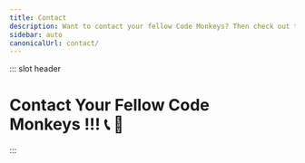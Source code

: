 ```yaml
---
title: Contact
description: Want to contact your fellow Code Monkeys? Then check out these contact methods which include free and open source software with an emphasis on private and secure communication! 📞🐒
sidebar: auto
canonicalUrl: contact/
---
```


::: slot header

# Contact Your Fellow Code <div class="emoji-wrap">Monkeys !!! 📞 🐒</div>

:::

<template>

<div>

<div
  class="contact-card"
>

## Socials 🐵

🔑 Securely message with [Keybase](https://keybase.io/codemonkeystech) - <code class="inline-code-block">codemonkeystech</code>

📨 Join our [Telegram](https://t.me/codemonkeystech) - <code class="inline-code-block">@codemonkeystech</code>

🐸 Let's [Gab](https://gab.com/codemonkeys) - <code class="inline-code-block">@codemonkeys</code>

💡 Speak your mind on [Minds](https://www.minds.com/codemonkeys/) - <code class="inline-code-block">@codemonkeys</code>

🐦 Send a [Tweet](https://twitter.com/codemonkeystech) - <code class="inline-code-block">@codemonkeystech</code>

📧 Reach out via [Email](mailto:support@codemonkeys.tech) - <code class="inline-code-block">support@codemonkeys.tech</code>

<span><vp-icon name="RSS"></vp-icon></span>&nbsp;&nbsp;Subscribe to the [RSS feed](https://codemonkeys.tech/rss.xml)

</div>

<div
  class="contact-card"
>

## Primary PGP Key 🔐

If you know how to use Pretty Good Privacy (PGP), then you can securely communicate with your fellow Code Monkey by using the PGP public key below to send an encrypted message that only I can decrypt.

<code-group>
<code-block title="Fingerprint">
```md
B7E6 FB94 A589 876C CFC2 1E4B 1E07 E75C 19F1 AE0E
```
</code-block>
</code-group>

<div class="pgp-public-key">

:::details PGP Public Key

<div class="copy-btn-wrapper">
    <button class="copy" type="button" v-clipboard:copy="publicKey" v-clipboard:success="onCopy" v-clipboard:error="onError">
      Copy
    </button>
</div>

```md
-----BEGIN PGP PUBLIC KEY BLOCK-----

mQINBGRC03cBEADDn1vVti8bek91JwLh65YNRvF5WRFEAzi8jQaAk55a2JKXvkfW
S1QnP9jZBg/fVCYyi5fopjZqckDAiSjWaIkgZLyEJ4dVeUhw2AoTt8WVgjjC9BI3
6neDCcpz2dHERflBOsR6M0QNUcR/8jzRS7zPUeXWY9VqZIEPanqjbgbU5HwoJvvi
c/zikG3GLGXv3Hm2E2pO03IdOq3Q4y2vDpIptltB5FpTQi/iZzs+Wz2iHQkE3sMK
J8MxubwYkmFoRjbtUHDnoegVHcoFJprdxMnzJYm2TYauneyAKIuSXdBe7pOCxEjO
ikY9gTZ0ldufcfgnO3Harmie4hhuSIYCdLEJc86Yfz6MJVqducf/qjfOfvvJRBja
WQR8eoTGatryQOaRWVqXuSfZb9qRRBbMtPhC4m5FajUBc0l1+YztkQ2UoNKlyTQW
mZ0fshNqhuRb1mxSmUBEMvFxRLuXzyqrAj6dAyEug1vch7PweSMaG4WnY4OZwJcL
DGgBg6p9cFrP9oyp5p+WBepOAHMxLSRgRXYusZH1/IKV1PZXWBqJV1W0Csv5cl6b
/aSnrIU48G0YVYJSUds1LL6atbsuCYtcYMDS4vpCeNxsgpsIDnh22WKtSak8+5Po
MPjx+Ttt5J35D8UGTd668CUtmzp5KEQ48lbTsl3OAq2I8xzJmC8b0Xy9mQARAQAB
tCdKYXkgdGhlIENvZGUgTW9ua2V5IDxjMGRlbTBua2V5c0BwbS5tZT6JAlQEEwEK
AD4WIQS35vuUpYmHbM/CHkseB+dcGfGuDgUCZELTdwIbAQUJBaOagAULCQgHAwUV
CgkICwUWAgMBAAIeAQIXgAAKCRAeB+dcGfGuDjW3D/9YjeFXfJLtoPrwdJpW8Y70
FrJwkdu81bt7ilSy9w09aoa5IYyUit7UqS8EyjQPwUXtPLdKX7rswbab96SXjhqY
52N+D2r3JqP3IUq6qRLFnI0MukHms0/BUqHvq5sgPJbEsCmmAJOtTQIoE6GT3xC3
NcEvqiaztgTDsHaX02JZ9tjcGjyUdwKOy462cy/R2ATVhqWZcBSFaEH6u7unfkji
WxZMPJHkCTKAiFBC9/3MRqoDrHO0t5VawHS3uZcjkF+7JpVPSJEjIN0Sq1st/uUA
m88AptHpDrA+Q4c6+S+uli4PLhJ0HbRV/T3YwU9i6VdfDsK15cmGcqKk93EwJbo8
Jqw+OFguoEqGVbZEqhiDOYdEZkfeCFiIvhy3TapqtLB6mmAbxRV5T+zVwY9qnYie
qG2zMsPMGk8cGccYsqmoKHDlVu3YBpUBNCjxaxQGXTybCrF/rpx1gBL7bW9EdeUK
JG05UrW+pJJ76Se5bGZLRtwR0/B8DUzXWCmzpz2lmaO/ll35AbFNQXlTIBsCak87
XDkNgIUUl7r4lVqcYBGFI0LsOq3Dq2X3t8FYQAEO6yEg6V0ZxddHyjUIpJf9dsjP
ZUMcYGLb0TIZFgQTBQ6LojfvsmmSYEY2pr8+EwJJTnk45xu8ZCx1Hsb99W7VKdcO
rJT9uX4VF/rFrFl3aKYAzNHOyc7HARAAAQEAAAAAAAAAAAAAAAD/2P/gABBKRklG
AAEBAgAlACUAAP/+ACx4cjpkOkRBRmd3Qml2eDZrOjQsajozMTc5MTE2Njk3LHQ6
MjMwNDIxMTb/4gKwSUNDX1BST0ZJTEUAAQEAAAKgbGNtcwRAAABtbnRyUkdCIFhZ
WiAH5wAEABUAEAA4AAhhY3NwQVBQTAAAAAAAAAAAAAAAAAAAAAAAAAAAAAAAAAAA
9tYAAQAAAADTLWxjbXMAAAAAAAAAAAAAAAAAAAAAAAAAAAAAAAAAAAAAAAAAAAAA
AAAAAAAAAAAAAAAAAA1kZXNjAAABIAAAAEBjcHJ0AAABYAAAADZ3dHB0AAABmAAA
ABRjaGFkAAABrAAAACxyWFlaAAAB2AAAABRiWFlaAAAB7AAAABRnWFlaAAACAAAA
ABRyVFJDAAACFAAAACBnVFJDAAACFAAAACBiVFJDAAACFAAAACBjaHJtAAACNAAA
ACRkbW5kAAACWAAAACRkbWRkAAACfAAAACRtbHVjAAAAAAAAAAEAAAAMZW5VUwAA
ACQAAAAcAEcASQBNAFAAIABiAHUAaQBsAHQALQBpAG4AIABzAFIARwBCbWx1YwAA
AAAAAAABAAAADGVuVVMAAAAaAAAAHABQAHUAYgBsAGkAYwAgAEQAbwBtAGEAaQBu
AABYWVogAAAAAAAA9tYAAQAAAADTLXNmMzIAAAAAAAEMQgAABd7///MlAAAHkwAA
/ZD///uh///9ogAAA9wAAMBuWFlaIAAAAAAAAG+gAAA49QAAA5BYWVogAAAAAAAA
JJ8AAA+EAAC2xFhZWiAAAAAAAABilwAAt4cAABjZcGFyYQAAAAAAAwAAAAJmZgAA
8qcAAA1ZAAAT0AAACltjaHJtAAAAAAADAAAAAKPXAABUfAAATM0AAJmaAAAmZwAA
D1xtbHVjAAAAAAAAAAEAAAAMZW5VUwAAAAgAAAAcAEcASQBNAFBtbHVjAAAAAAAA
AAEAAAAMZW5VUwAAAAgAAAAcAHMAUgBHAEL/2wBDADknKzIrJDkyLjJAPTlEVo9d
Vk9PVq99hGiPz7ba1su2yMTk////5PP/9sTI////////////3f//////////////
2wBDAT1AQFZLVqhdXaj/7Mjs////////////////////////////////////////
////////////////////////////wgARCAEgAPADASIAAhEBAxEB/8QAFwABAQEB
AAAAAAAAAAAAAAAAAAECA//EABcBAQEBAQAAAAAAAAAAAAAAAAACAQP/2gAMAwEA
AhADEAAAAeIAAAAAAAAAAAAAAAAAABSKJQASiKIsAAAAAAAFAAAAAAABKIAAAAUA
AFI3rN561nN05w6ZaObrNzms3AAIsAAFAaM63JpcZN5jZDcAAtyb0vK5us61m8nT
nUpRALKNrNY1qmMazsi6aqaw6Dm03Mt0w1c3k1mpBnXnuz0w1WcpZU0p057zNXUu
bjNlw21lTBsrBq4ZthuLB0561NcllT0SzeOkjMzeKlvHXNzcdM3G86bzs6bLnYF2
ZzvAGys02TpM3GstzfPpJpLS8+nM6cuvMblOdSp3rn0mue+dqdZ6ZzYjcBha3IYs
NWdM1zuTWs6zcTWtyNZzc6wqes52a1RvOy1zdOdyk6YJY3OiWLzmy4Giy4mksqL0
57m2ctwNwADVJrFlqAN53ibgqLrOpvAqHTnvKzLNxLGXpy65XIbgAAG03Ncms1NS
nTn05zQVN1nU1gVLeNZsmsMF1OudTXIVIEsoAsHWc+s1zdIXn0HPeZs9GGVvmbjT
WbnG6Z3eRrBUgJYAVKDRbeU1d82z1md5aJjLo3M6kKuW6xls7vPpm828VIgAAspe
jnNIVIAG9crm6mrmxnJYVIAHTOes1yms1IACwWBUoAAAAAAAILBYAAAAACwVBUoA
IVBYAAAAAAAAAAAAAAAAAAAH/8QAHhAAAwEBAQADAQEAAAAAAAAAAAERECAwMUBB
cCH/2gAIAQEAAQUC/oEJsJ9ebdpchPowmUvhS5PVZS+1yeMIIfM7hO4NcouvhF2E
Jlx8LKPr9mPUPilL4Ig8eoYteL0XCP1iHqGIermeKHiH8n6+p0svc1DETHjEPbqH
53lD1DEPwfU7eIZCY3lyEH5vhD1ZS9UTHwvJD5fx4IfKHqH9ND5XCHwh+yH4ofCH
7LJ4IfCHxPO5Ol0h5MvvNm3ZnyTH6pDy8TZl2iY/Rc3JxdvCGvJeFyH+kL2hryfj
cvk/C/zD/8QAHxEAAgICAgMBAAAAAAAAAAAAAAEQESAxIUECMFBx/9oACAEDAQE/
AfpUcFnBXposvGzgawoocUUUUUsKlykNxc7nsYhCEhsSHNQzoYxahCY1kkNi0UdF
lnUJjUuHCLw6l6hajxlY9T5QtQhwstlDVmixuxIqzReWizcVH6WLLWFxeG/of//E
AB0RAAICAwEBAQAAAAAAAAAAAAABEBEgMUEhUDD/2gAIAQIBAT8B+lZ6Uel/jZRW
NHuViiyyyy81LFFTqeCGOGJFim4R0QjsOFk2JD2XFFS0JyoUMrDsrcPcOXj2VD3D
FDy0WLw2VDZo3nsqbmh5bwqKw19D/8QAFBABAAAAAAAAAAAAAAAAAAAAoP/aAAgB
AQAGPwIHH//EACAQAAICAgMBAQEBAAAAAAAAAAABETEQICEwUUFAYXD/2gAIAQEA
AT8h/wAlj9aZiMJHA0G/5okRSSJSH5JnCYR4Yy2/CmEhQy2fQmEhCY/I012JJQ0G
3bIvZKY06EpeMkV34e0hw1VEMRg1UcGSni+iRhKIWSBRAtCRpQlLHktVwi8K4RbK
DRmXkllOC0NRmpYSBco4PPJnBFxuMWwg3HWw1Oak0K6640LCodiSUhueglI1GW+C
TpLQuByWVwh8vDx+i4G5wklD1JwWPJpQpcciiwuUcGWOCxLQg6w0ifcJwTPRLCUl
IbkuNA23muKSQ1hWOspyJqlI9iUDTixUmJCjgE4F7JTIFimU4LQ1Gi4wmiQN8zbD
QbbJiQro0FlZTnDc5T6NGivqLldaFs2KaKh3q67+g7zYppQtr86t9VWlimlS+qrp
cakcNPmlinTr0Nx1KAnIw1ArHWaEZeL5oUPz2qucfwSNSOGJZLK9FD8ChiU89v0G
gkQiTlCcjkNRheij+CPSYGPgJPYkjcIvKgJyMS1ZMlDEN2UPxo0n06kkpDc7L0WP
wchQHAbnZpPt0JSxcIaehOBBuB9BOBcoSN04JflTgl/41//aAAwDAQACAAMAAAAQ
CCGe+++++++uKCCCO++6yiCSy2++OCe++iCCCOCCCS++u+6CCCQymyhMCC2++iAq
2/8A/wD9ykIlL6qbF/o6Io27b8iNYB293CkI7ILLYyEEF1wXJ7b/AJJR6W9CVERJ
hO/9/wDivciiQVsK9urvffel9iogktqw8v8A7+UBcmoIIKvQroL6IafquoKoJAno
EPXI76VEJb4oTY+B6ZUxxqkb767UJLJnXbKJLtz7b7woIIJIIIIb7zoLL7644oIY
5777IIIJLb7777777qIIL//EAB4RAQACAwADAQEAAAAAAAAAAAEAERAhMSBBYVFQ
/9oACAEDAQE/EP6Q2UOz5m0X6iV5hepU7KnIp8BSH7lLko8AVbADZOsADc+ZeH7l
miJWEELlE1g3NkIAOo9lG2WOLxVg1HS8FUXDVIKYdzZWBFWWMs1LNynrBV7j+YNM
FlkC49WfuCo2RKblDPYS8Uu8CkslmjBZiVRgiVezVqxRplGD5KXqBbFRRh6Yt8/D
HTHUe45fELoRKx6Y6Y7nWBW3xGoPDGvJ6ENpXAQ2xsjRinxC4tKIIgkP2fMKNEdQ
tivTEp8efAr2UOyJNEu8jSmJX8//xAAeEQEAAgIDAQEBAAAAAAAAAAABABEhMRAg
QVFhUP/aAAgBAgEBPxD+kmWtccIfcu+61LOpZ3AHRBj8yxuDfRW6IqqZpwpcT9yk
fmW2wb4GmWjnhmixWsw1F4QVxSAES4ZVw3bUcwrI8TAqKViKiURpLe8N1iH3EuKm
mLUfE+YtxuAuJcXjK4s1wgyiejwUIZbiGY6mbzxZmWcP7LVmLUF5eDmAO7Zxo41h
rjz1WrQb6dHGs04V4OqXE8Q+4vUcJeBU8CDSZgA6rUC1sQxEh+T9xt3DOoAgrJBv
rt0fmWkLZejlcG/5/wD/xAAkEAEAAgICAgICAwEAAAAAAAABABEhMRBBIGEwUUBx
cIGRof/aAAgBAQABPxD+JKuKNn5fQQO2GgVLWLGK9QGsxE2fii0InbNIR3GfQitn
gHdwHeJg6YDrEB1f4ALoit4gvcUGcQOi52HmKagt5ivUdgn2JtD5DTfUoHRBazFa
xLvfyCNMTpDuRg4p+DER+rHoTdHkPAFaIqtxLZ4guiDeowvZ45n9S5wRO2VbNeOJ
YVCQ1HjV4Us7iBqDdxbZE9MH2wD3MfQiXuCQtevDXHYZSwILTxNJH/aIrDC0Ph15
ZSo3yBpg+yJ6Ip6i3vi96iEEVPgpUrLeNR0sFpyaYrYbTMeDYM28X5dSpFtt+Klp
1CESmnjdxBf6x4SHTziWPIQ0fcd/rNH6myWvUUgit4BdQdZYlNeCwu3PelKzfHeY
hn/SOQtOTSRZerhrEBbGaJv+0AKIy9cWIAPqfRNvhrdQQYgOTHKZIBmbIStgAold
Y6WC0hsxW8GgxbpJs4pU7nW4RWRWz53WpgrhlUx6CXPXCpxNo8PCTUw4WOMR3DjV
N/A02SpKWzXiixECzPiFtEAS1RrjXAoqCbxBbzMDohNDMXSfQhqMU6hUI4m/lFcE
hc9chbUAMQR1KMnhSzudbnTFDcFrMVrEVdviDuWKTxbXqICJangxK3uYCXPXPelK
jfhom74d01eOmbedPj65v8Dczfw7s6+Omb+dPl+/xc/1+HVmrxwEdvOnx9nkZH9R
+ATDAGY3scm448Gvx+02OQVohmYAZjv4W9iDBuTDE2Jqm7ln7Sl3WYg7mA6JS2tc
mhw7lwQA/U6v9RVc/GXeJf2TDGjf+IFw4YP7RPY4C7i3qKu2Arg4WB9ETgMfcD2e
EqfK7kpUbghsYbhwxAzP7SDAaYYu0BdcIAfUbNG2DW3cQMx3BgnclLG44+O9bqFJ
VW8t7EHSA5MM0RZ9wAxANCoJgywyVRAB9TrhVbea1O5dhv4rfqKegjK3xGp1wIPs
lGXUpaYHswvZi7eI02QT7lGGvgaggKpaxr4EWGG4cMAWsdwYPgRWREr+NeaaNRQp
fxU0aixS/wANf//ZiQJUBBMBCgA+FiEEt+b7lKWJh2zPwh5LHgfnXBnxrg4FAmRC
1WcCGwEFCQWjmoAFCwkIBwMFFQoJCAsFFgIDAQACHgECF4AACgkQHgfnXBnxrg4V
Jg/7BvWZDlJgHzX2TymItJtEP7JHMpa5Yy4VWY+SdDb1Jz9s2YV/lxbSq7LBTSkP
/9N6h8KMhwHmv0aenHFLLivUATGqmcJ6fpwkgDOPGde8VoH7IcoXxU0IXOI09POt
7jCrq6cA2xgvEHoUEqHNysILHGPyK/ltMmIMprlR5y2VBpy41+zq3gHfQT+wsT8p
cUAF0mNSYIlEDvvtvstWnbRdM+6NqL4DsCtCWdr6Tyb1kaIjjDVXiWDtGtbx5c2c
Ess9cj8W4IvTyebDXuEWGiRjq6JjQNQZKFiG23y9QE1TAcSvpdL4f4/9caxCjEh/
uLrDQx6MCo9NO/93at6ul6ZBS6saR8o3vn6gLv6u0Vc2/t46FGjReS7suFOU1M7o
kYQEeaeRCKGESX6Chal7KdSU0t5kOgRsxPoMwFQhBa69MjNgLomDeOYDegnDdeqS
huN8+vyBkBxkXtE6aG1nJ1C54MVtH7slH5ciaZ5vDNgh2XH4xmO3d+zG2Wwv/Gl+
iI+HSJmuFtmw+99sTZpXVGINXr7dwAYWrdhSl0ts0Z/TzwN2PN38cDr6bnNgM2/v
Lb7wfb9IUbJIr8vJj8qvcNOjML8LqeMTugwFyHx/EtSxBiH6f9z+mu2k1qMCY+wS
zVrYjukls6Z707l1u/de6JBGFqYY796mv7po3Se+Qjd2Y9a0NkpheSB0aGUgQ29k
ZSBNb25rZXkgPGpheXRoZWNvZGVtb25rZXkuN3ZrN2lAc2xtYWlsLm1lPokCVAQT
AQoAPhYhBLfm+5SliYdsz8IeSx4H51wZ8a4OBQJkSSNcAhsBBQkFo5qABQsJCAcD
BRUKCQgLBRYCAwEAAh4BAheAAAoJEB4H51wZ8a4OUN4P/0bbFhsQ9qbXIdcNelA5
rurWVMmxK2BWjfYgfSmI1x/RlD/8rWqtPU/Wx0hx8pmoYMwmAiKG3epy2SJHorAf
9C2WljX4d+OCA1Y7tmqiXY3Yh9nSbOwe3sytw3/b2YPotYr/b7R2v6l/3xaGdmxX
R5bQUcWXmHV10ZU2mH+JvDvtyYXUHJHiC0hr1rXOcTpShYc/rV1ORRHA6rn820db
3pSCnRJA/kL3WGgkLaM0mUfZQWqZr600AskutJTlDd1/aXJBn2GNougWorCI59Jz
nb67Afnme8eBiz4wSXiyCQeE4Y1k7LZrat9toqS/oUs4f9cWwvmHP26//A02U0WA
Hw4DRmqQXRyxxOsr+IJ4Nhp15mKhED5a4x20T2gy52TEtdamnYSBssLD9xeHYnLs
Sg8q8FfojUlQdBtHqJjg51D8lqOm1cdeVg7W8qLYYIXmdFP8VEUDkG7vJ3fDeUd2
BGvcV6DsRtynH3u5GwFY829CtCHeYICxiyfWQT4fEKJPB5y91lPFSCxQr9Fg4Ng/
lelKQPCL7HoH5yNrvhoFVlOwmlXcuKxRdmQLgFw5eTfHLUx/fxX+JVW5uz3DG01d
trfZ3MDhIenOmdg2DNmubpu7Gqb+qDrRJFpcg/7xS0NRxzQvl73Ts4RskhdREHG0
/s1cPAk3FTLqvhLfwXoNW142uQINBGRC1DsBEACh+SSUsnokhUazmzj0L7CqKDHv
rfDyoWnlSEGkiTiXhPjtzBMTYM7HKx9b79TV5U0EB+XdW3aCbSuV5gucuoibiKXe
lBdFy0k2tnDnzAM0qUplKaPSvDC3BbNrCfw99hnoaUuFF4xzwiKfMKAVHtai7SK8
sVyTWjyex45NPyySHHkLs0B9Lg/hzl01E4EugIzYO3BlGqhD2RbR9033gB8acD8o
XWvn+3epus1diJKAQqDN0W1GLCaDR+1LKnQjHf5ECKvtvkWEQOylDVoMs/eTxKSv
dsFcawjjuO7vPVPYlOpucG+zG+Oui5UnztgIQV6XaHvYxLTA6coDPkKpvcKOa+JV
/qSNns+9ft3N9dybFvqIIoiIA62UVreDQ7P6R2RLdgdQzj4aba5raD3XZiA2FfY3
CxQUZQkpDJcNE8+6ix09g9wRsdsAsycWPeIlHe3XTR4wrTUA3tasUqc0faIC+LN+
ndc/OkuWciflgD6IspFelVtEHM6nyDu2iTd4ShJrt2rGPdNDTSpeGb1SYr9ArURw
65/rWlaUk/OERO+MkfE3qijCMo10FpilEFCDlABVRHMsQTpJdOqjakIX4BfmBxN4
jpNK5pjoteQtQ91wgclyfg/xr4o0Si78IZBujHtDCTI1V67wLn75e4ltL8eoJGI+
Uf8eQlHNOaWEOyba6QARAQABiQRyBBgBCgAmFiEEt+b7lKWJh2zPwh5LHgfnXBnx
rg4FAmRC1DsCGwIFCQHhM4ACQAkQHgfnXBnxrg7BdCAEGQEKAB0WIQT8/9d3HMqd
w6detRrXDCh3fL4EpQUCZELUOwAKCRDXDCh3fL4EpXeIEACT4aUW6pSzJWCD9eN1
ZX+du0LzBefalbuNCjkBUHFrvBFKa1Uzzm2VeirCe0CIsvKvo+9YycbucNamaqsV
F98lYl9QdUnKMVoRnkfQ/U0zzAaNk/uOmEf2ni/ZSldtACQATWk6kLLo9yHvePlX
pZv+aLhIo8jva2c/ZpMUcS6gZoScdtmsaAmLE4bakiLGzZ8tpYSrDv7CTPHBb36Q
/9luPe0I2DUTqgJgCUp20egDTJwbwtbKsnTLmMVBz8y+lLYcSXWWQxLUAb5XlgQH
wHonktFhiOh0sOdINyQhm9qQt7mK/knK4XOeBXg5YzX2nEhEgDvCHNPCIMHsCTMx
dnq3uq11B18a4gGjBe6q5oyw0pI3QcQ4xJiVn7/ey0t553cANvWhm9F8XWd0ZDQE
azCswwYkNmMmw/7Q5XPYrqkljecVgP5FINyIhwlesINTyE8QUTd7P4LDxYWQ5YwD
JYh5tpcqSRTz6ADLQAZCR/epM9+OS9TzFjCwr0lpHF5qt2yr32kStf7PH5Kw3OJ/
9AOtpKvQyZEQSk8oQlcn/w/n2DhwPEzxM8HGewYmWSqSbPpmCegp3s9OAYHB/HRv
0aB5Mpr/WbhKXqWkSSLawvHK/+qAXIA1dRzyVs87alvupmEGecoLroy//VT4qWlS
OR1rB8opyEgg+4E2hCUCN9gBDJJ3EACQTCPWIB6+k1wzFaiyn7KoAcdnd3MJWgMe
WmO41xcVvS2C8l5yytRwpqHzsodMMXneWqzRCWyZGNXldRwTu4nblRHKthX9tP+O
0xIdnhWerZ2KzWevHPD+jlPrOncd7GnXAKpI523gyTTjR5oqXhswPL4vZgTD6+J/
I5ubEiNnK6lgUTSOoDJ+MLPtXuviCgLyJJQIX8bpd4IwYSeS6l69shG9uDl7hC5s
nND8Mf3CWyR+PQrC/XYqPimsRTweozO3ZaCIESpqGqA5RiNGduH/nmWXogVzoBvE
UGhRSyxQHvlD9CtGE59JQAADoZ/dq/kz5p6J74Z6d0anp6exR9otV0xH/YTHLAyR
0ug9RytaOdrEboI6PPvRrNy6ZQM7yx0lABGPqksa67neRoIpZP1S1+h9XyEvRgDn
u9jigKIfJzjHDtZbAJrVuyjSEdE6SBqGQ9zEvlU/7iY53ZlnAqhIudKzwL8rEkGR
MReWPdYsFNZSJNayj+0YxLIg1RAjmN7+1FDeoisyLrp9E35QfVYckmTuouJxJ/ab
JyiM/yJaXrctYHeFxBIvnoAISk8DzFsw8iQ9/KT0pse+4udbAcqTzrgOzF+pJ946
qun9jdeip49IFAEnN6pGH/883JHBAGNkm08pP0t5CZ/EoUKL9aCMlbmQVwCo5IgI
RQR9fSMksIkEcgQYAQoAJgIbAhYhBLfm+5SliYdsz8IeSx4H51wZ8a4OBQJmPQX3
BQkD22U8AkDBdCAEGQEKAB0WIQT8/9d3HMqdw6detRrXDCh3fL4EpQUCZELUOwAK
CRDXDCh3fL4EpXeIEACT4aUW6pSzJWCD9eN1ZX+du0LzBefalbuNCjkBUHFrvBFK
a1Uzzm2VeirCe0CIsvKvo+9YycbucNamaqsVF98lYl9QdUnKMVoRnkfQ/U0zzAaN
k/uOmEf2ni/ZSldtACQATWk6kLLo9yHvePlXpZv+aLhIo8jva2c/ZpMUcS6gZoSc
dtmsaAmLE4bakiLGzZ8tpYSrDv7CTPHBb36Q/9luPe0I2DUTqgJgCUp20egDTJwb
wtbKsnTLmMVBz8y+lLYcSXWWQxLUAb5XlgQHwHonktFhiOh0sOdINyQhm9qQt7mK
/knK4XOeBXg5YzX2nEhEgDvCHNPCIMHsCTMxdnq3uq11B18a4gGjBe6q5oyw0pI3
QcQ4xJiVn7/ey0t553cANvWhm9F8XWd0ZDQEazCswwYkNmMmw/7Q5XPYrqkljecV
gP5FINyIhwlesINTyE8QUTd7P4LDxYWQ5YwDJYh5tpcqSRTz6ADLQAZCR/epM9+O
S9TzFjCwr0lpHF5qt2yr32kStf7PH5Kw3OJ/9AOtpKvQyZEQSk8oQlcn/w/n2Dhw
PEzxM8HGewYmWSqSbPpmCegp3s9OAYHB/HRv0aB5Mpr/WbhKXqWkSSLawvHK/+qA
XIA1dRzyVs87alvupmEGecoLroy//VT4qWlSOR1rB8opyEgg+4E2hCUCN9gBDAkQ
HgfnXBnxrg4vYBAAl5cPhObEBiUicl2/L4rNFBGhwj+s+zPyrRi3sVWgKp+Zkkwl
bPhTnaDu3KodRI7O1Ipq7EVoTMJeIqJp4Tf/Pkjxyb588A5dy+ccWILtr+lvUHE1
0aFUaH8JS9+LdFq/zI7gFyeoxpF4f+8Rt2BsGl4SVPYCLB15mlV14yfSzTFchzjz
rUicJWnjjR1EOlcUKl/aKsMt50wEtTpRpp06RR2CLzk9J164bCybqe9h1QjyLezh
dMHkwFYKbmGRh5FGfjNUfLZD1lWjaDgUi1K5jROBmCcMxUw2M6Z47F2xBzmRPa5v
4OWKWmAOvxYTVeUjckrLn/mbQ9yzi+uRWxBfYnstHpTPV+fr3GNY2shOcOS04nNQ
jeG/vNvldi5To8EHtsZkf6ldzlE285dLin4p9Drr35rKR1Lx23OTdt44EYWp2Slw
HMUOHSWFyXav+CLZW+mrYeHZon0hqA5XsCQeUAhLiDWTj73qjgPneRct/SftQgkj
UsGaEjag+/iWarLhEPBdBomUfxbmhUuWjav3rlbd+EWJukBuIfdNW60A/YK9i+TN
LaJ5piY21TY+L+cp2i42aIYUHTPiyKc/rzsIgDOzjKei4Mm/jXWRSIbMj8TImWGB
fdjrXtJXpiNZAkLrRF9Oum+JuGE/6QRbAupjbBkGqV1RobrwyElVAefmvYG5Ag0E
ZELUfQEQALI7Wlu2cra6plQz9UsmOUNMsA98FVx6lbYVCc12TVcZydbDIM5jitrB
1x0k5rPDOoSKm/+VvaXcS1YKhNp8SjLoZsLVCMtdRmKDXo4s80v+jHYmXie8YoHB
jLIc59Th+k931OhEMWgEI47O5Wr9YwELPXBnlVGgRyFKokUKk7w1+DToKCN5TPIT
HxJaIU4tkZ5CM4Aa4Fpg9jSlSENpES/dHzajYpTju5yd1GKl2Ugl6OyKjUMAVYaE
ZF4luO8QcRhZw8mgVOtYg0X1Y1VNDuDw3foQTvNaODPWF3CMd3FGD+UMT+eyKNCp
trg61WKusoV4fLRIUcYM5ZFKcwa2p+LE1M0vEhroCSVnaimcII74gxKdra7695H+
A2g9Gdzh7NV4KSZ/TZAmv7U0sv0cGJmUmid0vzJTepg+Hz4yJEsMIR+OdOgiagqB
HmrQcNSBgcMe87t/dZM6nb7+IzRtnYNW2cqVpCWNh2YMMRAtrqS0Rkcf9nOtn4Rq
Xk5E6R31qablD7gE3TikeKjCmHmmcq7ibq0znygUegEGgSVUzifdw+CTgPVGa9Fq
X1ep/r2jJ9GQ5kS57sTSevE3/iKSBpp2DOzewZVxIWumqH0fw0pHIUsKNEuDZ7Qw
4Oj92hYxfPLfz/e2ToUMKayfAN4/DVwjmZ1xmsLPOOvkuqiTRShpABEBAAGJAjwE
GAEKACYWIQS35vuUpYmHbM/CHkseB+dcGfGuDgUCZELUfQIbDAUJAeEzgAAKCRAe
B+dcGfGuDuCzD/9gFnu/n1sm5fQ1F88xoHmLss0Cm3be7sueX4nDrG76B2lBn/Ca
fSe5wj1iMHcoYeQJvq6oN6D1u3KyQKzFKQKOwCmaR6zNH77BZ8I3CDniBd4uukJD
lFpTf49b7NM1akzuOGcL9f4767QiqFuRwL5RoXg6oqcRuiG1mRMrkOXW1t44z6LG
L7Z8F3XyCfMH5LnPYBYbpgyZ1XpGVbPwebyJWnTlYQVx82neu3JW7xER0o2Gtsyn
EyD220cLpXRkfc+bLL6GODDJNQ+E8nbIy9deyp9UoFD0C6tFTuNxDPZiiZv0PQ5d
hc//DHXjeQh3svXU6nFseQmHrvs7SsUICNzeVO+iahhLHwhRAWT9u+8L1B4bnw87
DhXXXA7hqHI3K/q2JP+OhvT2b07wTJNJGJGO3EUDS+0A/2+vNZQjAjU03VIKNo9r
aKmKhSrk1uFZIF3+SGj9Als100MtfwcVREKtg+N6Myt1Zg4RQtIftc/r/3thDooH
ijn44hOb4H+CgHAlATikU9IIUh2GDjIwETRks1AUcJa3Xny4xq6PzvxxIcI+PvND
T8mDbJ3o/8mtWislOcq1u92Q1RY6tFt41f2d4zm22yl/66PIGDfPxWS3S9OZQEPA
AuZtvKbQeLWCnQ1hD/nZt4ky3GiMd1bmazP/5oamoBqnmOPiHiAtVD4g2YkCPAQY
AQoAJgIbDBYhBLfm+5SliYdsz8IeSx4H51wZ8a4OBQJmPQX3BQkD22T6AAoJEB4H
51wZ8a4OUEkQAIUKljL4/4d2wst7g/sANzosJiK65AygXXf/REEPkAj5gEraUe8O
zfk7tkN6iJAwhev4rjdy+aidpeKPWS5+7YRvnzR74WqnuFqnYE8Sra88Aib0X2Ox
o7MN3i47jwHv/Ftyu7fQv3bZgDZVra7A8UfdxRaXQzYLq6VqLvPh7CWkHCv6DFwi
itYhs+eBjOD8LykwrDrKpY/SusN5yA5GMiW7gcAEw1QCaezGcaqvgNMjqV9WO4Tn
ZFOl1noLGsdweTDX/WQpCIqeKNkkaNW3zdYwqNLQT9jHPYXYFukGPJbGhiKfiWGL
UgF62dc5V/+66VKjZl8i8QnNr9Vh/mV2GfphurkNEmyjtvGG3ODRLfm4BfYRxaGe
Pcs888Atp4qZZ6oIIDz+ZK0IXWCPm5KsdLGtROAhS/YDedySHmGml2xpt7vCFRli
3J0wvF1wyHMYENmka4sGzn099yOV4BylWFibNxCURGKpESWCpoiWyxrTkDdppCg2
iM8uQhmJR5R5xCKFpeLWCVd1QTOZWDcggbOgd5Wm09CuyJrgC80YmKtRXhso9QYJ
zF8csN7EgsU3ZCZCJXnJezl51ALM9rYqh+T9SkJmJBLyDHeBuesR32qWxYflkPQ8
/QeO0wayiisTDZLQjLQk9nqXgIwujQmfa2ZWKILmZZwaHt4iFkPGlIH4uQINBGRC
1LgBEADfGtrGYFhs45BPXUFM1pcfHXR9nI+fSOCNIeGdHf6RNRqdsnz18Y1c/QRl
pmHY2yFqEIZhxGSbu8PbbvAKHDWc/XKE4LOLinznKv6Z4imfK1g32UO4t4tLVL0k
Ypl2IpBPOPP6Ka6BfW8/xBXG1m2vuDSywGIYrx97maXjGFLd+ANeZTimLy3YF6T+
VtNet4lZ1OlhC6qTAJwwXBJaXF/bolxvh+b/Nw2EO8xNxVJbF/Gg940Ca+MTaIFM
iZIQRqjRlfPrdg1TWlMhriWYMaLxq3QtqDt7jPrhMnwkcyZEvEWMtjntoG6iaSYF
Ippk/LMgPpXclOmbiNqqMiRLy5NpZkV7h5kb6YR0ueQAX3JpKgr2b6SXR+/NrqkV
f+nifCk91X9JkNLgU22VJ2P6Zxfyhgb67hVWgOE2qLq8Of2mmaWIJZXG7fBgG8it
EQ7VDUBmN7rMlJMFHYT4wRLDu9ordraaXhMcxwmsbWkJsMAzWwRXnlBceNZvPUJu
7lvYKfIF4RWozeOv4aMTAvnUmVzKP9R0kio56qccmq454IQdEtV1viynHECSVCZK
VVvDjjSo7fPta/Bxlodlbpog6LWlZR1838qUwfe/IYU1W/FYmiEjufAd4Xi1LaZQ
S9mP0Oj0tbD2ax7CGhXeWVwutr7iBvsll+RATZxholYjWMEZMQARAQABiQI8BBgB
CgAmFiEEt+b7lKWJh2zPwh5LHgfnXBnxrg4FAmRC1LgCGyAFCQHhM4AACgkQHgfn
XBnxrg5E+BAAu3ktgguJ45wMBnDhmPfiACIZY69GirOQlbQrJSxmBElU9pKi94bL
lglmegej51pm4GUe/Nm+64oVPXpsTWZb3uwEqmLBMKAmpKtABECDuVew040iycYl
4Awfit4gdyCiKyfhdmrA/4698PD1GEfc9x0br244Y+MzBB8u4ytWf8O9ytaJAY8B
EYQv9CIcmSXi6TH3X+Rsk9pDjFetnXFAAykOducBv9A769AiAMjOPd5hICjfLqhU
sQtBXAppcAuIjR4SpdDX2R/dQIVAdmA8zV73d9GvJVNcPuxsRWIN2ERyEVdSOa5h
VijljKA86i5WpvPeKscROesWSbp9h5P07PxwK1bjMTkhEKnBijSmRFLomGr0x2BI
scN0bijR4KPlLIlnsv2a2xW5H6swu7psZcxGoTihLAOg+vFm5gtUh80VAwiEIEc6
ysqmKYyPpZt3im0VlIMvgFu2eIaXgtVZ+tgYgG1Ytxj1ftOyXWIzQOuw9DdLoC/e
qMtAt7o8OSQAUVzl72T8cWIm0Hn8Ur7nRTM4aPQt5mQ5V01EgRdhTQtx9BuZ9iKF
BYRpVsBAxHU8vmPwfoudjIFPou84xCzAtJ4z6VQ8W2HJzXxr3Us48OG7bHRaP4DE
MOk1MwW+CmRg/Wqp5HQGlpAahUKc1RyV4hHs/TDH+5IfP+ITHKDVQcOJAjwEGAEK
ACYCGyAWIQS35vuUpYmHbM/CHkseB+dcGfGuDgUCZj0F9wUJA9tkvwAKCRAeB+dc
GfGuDqOZEACm9ciK29vqx5Pa5mIdTqZ81pCqf6G9RwSlGmUnYM6VFxHRhZYsShIQ
MbW2mZ/bKTUIU7NsRlRW/4LWUFzvCy9ZZqROdM3FP6+ULq/2r1hena7CKlZSf7qX
xROsFBELtAAfo/anwSpq0fubngYG/4iyXvfKLcgHstbhWU4LRCx8gFJdY2QdeJIb
QT2uhhi/Q27TU507U9YPZ7otMfqT5+bqg77pXS6WciGXk9gfEIt/zs0Uwsre8EVH
/TwdEeLwXpKERGxhV02VwfFDP+9rIGy8l1O2uAJEMSs+rgGfuO80vU/8j6nIexqB
1mq0Uq3SG8GhzrTNqPwMKuHWld8GpDTPZ+MAV3OTxTUd//1yk6qMd+f0/upznhB2
eLxRBLSLZ6R/79kutKWItaDPncwWOmoA134tz5oMlo1JLXNztDneKLZ0Qejms8PP
C1l9stHhpmaT5k4/331ZdPBmPc2LJo6X5I1G9GTtYI4NVV9hviAr95OhTqOEKWcF
pWky8V+dgZkQY6sIPBZjxUG8zhMJCQfwL6xpOfVqtTxYgYfJdjQZDxJZ3Foe33Gp
pco6XGCLaoPNxLUfgkSejsLynMgBJ6i2QUust3VDuiZViqjI3eU/OQ23bL3IHhzy
RgASIlKD81FGqPYHtfO6qxN3B5CN18dRy2obvzpE1z7U62mj8JK3/w==
=pysx
-----END PGP PUBLIC KEY BLOCK-----
```

:::

</div>

</div>

</div>

</template>

<script>
import pgp from '../.vuepress/data/contact/pgp';

export default {
  data() {
    return {
      fingerprint: pgp.pgp[0].fingerprint,
      publicKey: pgp.pgp[0].publicKey
    };
  },

  methods: {
    onCopy(e) {
      alert(`PGP public key:\n\n${e.text}\n\ncopied to clipboard!`);
    },
    onError(e) {
      alert('Failed copying PGP public key to clipboard: ', e);
    },
  }
}
</script>

<style lang="stylus" scoped>
@import '~rfs/stylus'

h1
  padding-bottom: 5rem

h2
  color: $accentColor
  margin: -2.125rem 0 1.875rem
  padding-top: 4.6rem

.custom-block.details
  margin-bottom: 1.25rem

.contact-card
  border: 0.125rem solid $darkBorderColor
  box-shadow: 0 0.5rem 1rem 0 $darkBorderColor
  transition: 0.2s
  border-radius: 1.875rem
  background-image: radial-gradient(circle at center center, $backgroundColorThree, $backgroundColor)
  .copy-btn-wrapper
    display: flex
    justify-content: flex-end
    .copy
      rfs-font-size(1.125rem)
      margin-top: 0.85rem
      height: 2.125rem
      padding: 0 0.375rem
      color: $textColor
      background-color: inherit
      cursor: pointer
      transition: 0.3s ease
      border: 0.125rem solid $darkBorderColor
      border-radius: 0.5rem
    .copy:hover
      background-image: radial-gradient(circle at center center, $backgroundColorThree, $backgroundColorTwo)
      color: $accentColor

.contact-card:nth-child(n+2)
  margin-top: 3.5rem

.contact-card:hover
  box-shadow: 0.125rem 0.5rem 1rem 0.125rem $darkBoxShadowColor

@media (max-width: 61.25rem)
  h1, h2, h3, p
    text-align: center

@media (max-width: 26.3125rem)
  .contact-card
    padding: 0 1rem

@media (min-width: 26.375rem)
  .contact-card
    padding: 0 2rem
</style>
